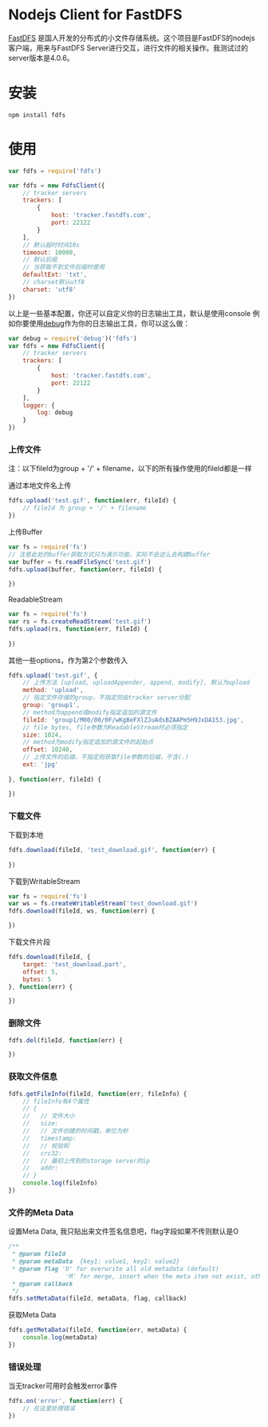 # Nodejs Client for FastDFS

[FastDFS](https://github.com/happyfish100/fastdfs) 是国人开发的分布式的小文件存储系统。这个项目是FastDFS的nodejs客户端，用来与FastDFS Server进行交互，进行文件的相关操作。我测试过的server版本是4.0.6。

# 安装
```shell
npm install fdfs
```

# 使用
```javascript
var fdfs = require('fdfs')

var fdfs = new FdfsClient({
    // tracker servers
    trackers: [
        {
            host: 'tracker.fastdfs.com',
            port: 22122
        }
    ],
    // 默认超时时间10s
    timeout: 10000,
    // 默认后缀
    // 当获取不到文件后缀时使用
    defaultExt: 'txt',
    // charset默认utf8
    charset: 'utf8'
})
```
以上是一些基本配置，你还可以自定义你的日志输出工具，默认是使用console
例如你要使用[debug](https://github.com/visionmedia/debug)作为你的日志输出工具，你可以这么做：
```javascript
var debug = require('debug')('fdfs')
var fdfs = new FdfsClient({
    // tracker servers
    trackers: [
        {
            host: 'tracker.fastdfs.com',
            port: 22122
        }
    ],
    logger: {
        log: debug
    }
})
```

### 上传文件
注：以下fileId为group + '/' + filename，以下的所有操作使用的fileId都是一样

通过本地文件名上传
```javascript
fdfs.upload('test.gif', function(err, fileId) {
    // fileId 为 group + '/' + filename
})
```

上传Buffer
```javascript
var fs = require('fs')
// 注意此处的buffer获取方式只为演示功能，实际不会这么去构建buffer
var buffer = fs.readFileSync('test.gif')
fdfs.upload(buffer, function(err, fileId) {
    
})
```

ReadableStream
```javascript
var fs = require('fs')
var rs = fs.createReadStream('test.gif')
fdfs.upload(rs, function(err, fileId) {
    
})
```

其他一些options，作为第2个参数传入
```js
fdfs.upload('test.gif', {
    // 上传方法 [upload, uploadAppender, append, modify], 默认为upload
    method: 'upload',
    // 指定文件存储的group，不指定则由tracker server分配
    group: 'group1',
    // method为append或modify指定追加的源文件
    fileId: 'group1/M00/00/0F/wKgBeFXlZJuAdsBZAAPm5H9JxDA153.jpg',
    // file bytes, file参数为ReadableStream时必须指定
    size: 1024,
    // method为modify指定追加的源文件的起始点
    offset: 10240,
    // 上传文件的后缀，不指定则获取file参数的后缀，不含(.)
    ext: 'jpg'
    
}, function(err, fileId) {

})
```

### 下载文件

下载到本地
```js
fdfs.download(fileId, 'test_download.gif', function(err) {
    
})
```

下载到WritableStream
```js
var fs = require('fs')
var ws = fs.createWritableStream('test_download.gif')
fdfs.download(fileId, ws, function(err) {

})

```

下载文件片段
```js
fdfs.download(fileId, {
    target: 'test_download.part',
    offset: 5,
    bytes: 5
}, function(err) {

})
```

### 删除文件

```js
fdfs.del(fileId, function(err) {

})
```

### 获取文件信息

```js
fdfs.getFileInfo(fileId, function(err, fileInfo) {
    // fileInfo有4个属性
    // {
    //   // 文件大小
    //   size:
    //   // 文件创建的时间戳，单位为秒
    //   timestamp:
    //   // 校验和
    //   crc32:
    //   // 最初上传到的storage server的ip
    //   addr:
    // }
    console.log(fileInfo)
})
```

### 文件的Meta Data

设置Meta Data, 我只贴出来文件签名信息吧，flag字段如果不传则默认是O
```js
/**
 * @param fileId
 * @param metaData  {key1: value1, key2: value2}
 * @param flag 'O' for overwrite all old metadata (default)
                'M' for merge, insert when the meta item not exist, otherwise update it
 * @param callback
 */
fdfs.setMetaData(fileId, metaData, flag, callback)
```

获取Meta Data
```js
fdfs.getMetaData(fileId, function(err, metaData) {
    console.log(metaData)
})
```


### 错误处理

当无tracker可用时会触发error事件
```javascript
fdfs.on('error', function(err) {
    // 在这里处理错误
})
```